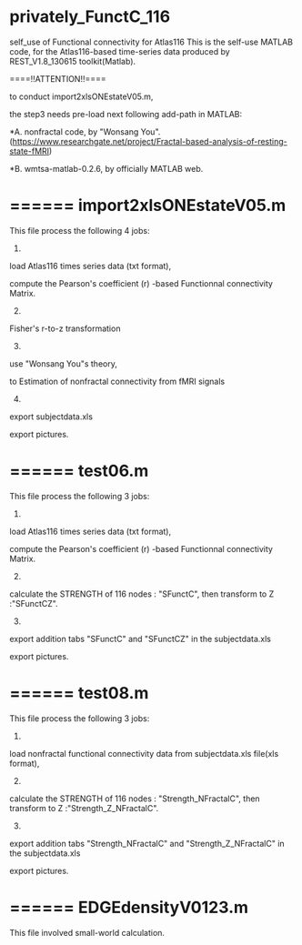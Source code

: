 # privately_FunctC_116
self_use of Functional connectivity for Atlas116
This is the self-use MATLAB code,
for the Atlas116-based time-series data produced by REST_V1.8_130615 toolkit(Matlab).

====!!ATTENTION!!====

to conduct import2xlsONEstateV05.m,

the step3 needs pre-load next following add-path in MATLAB:

*A. nonfractal code, by "Wonsang You".
(https://www.researchgate.net/project/Fractal-based-analysis-of-resting-state-fMRI)

*B. wmtsa-matlab-0.2.6, by officially MATLAB web.

======
import2xlsONEstateV05.m
======
This file process the following 4 jobs:

1.

load Atlas116 times series data (txt format),

compute the Pearson's coefficient (r) -based Functionnal connectivity Matrix.

2.

Fisher's r-to-z transformation

3.

use "Wonsang You"s theory, 

to Estimation of nonfractal connectivity from fMRI signals

4.

export subjectdata.xls

export pictures.



======
test06.m
======

This file process the following 3 jobs:

1.

load Atlas116 times series data (txt format),

compute the Pearson's coefficient (r) -based Functionnal connectivity Matrix.

2.

calculate the STRENGTH of 116 nodes : "SFunctC", then transform to Z :"SFunctCZ".

3.

export addition tabs "SFunctC" and "SFunctCZ" in the subjectdata.xls

export pictures.


======
test08.m
======

This file process the following 3 jobs:

1.

load nonfractal functional connectivity data from subjectdata.xls file(xls format),

2.

calculate the STRENGTH of 116 nodes : "Strength_NFractalC", then transform to Z :"Strength_Z_NFractalC".

3.

export addition tabs "Strength_NFractalC" and "Strength_Z_NFractalC" in the subjectdata.xls

export pictures.


======
EDGEdensityV0123.m
======

This file involved small-world calculation.
